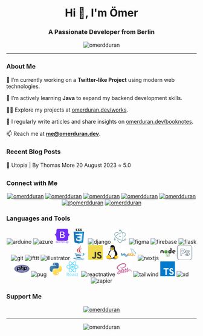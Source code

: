 <h1 align="center">Hi 👋, I'm Ömer</h1>
<h3 align="center">A Passionate Developer from Berlin</h3>

<p align="center">
    <img src="https://komarev.com/ghpvc/?username=omerdduran&label=Profile%20views&color=0e75b6&style=flat" alt="omerdduran" />
</p>

---

### About Me

🔭 I’m currently working on a **Twitter-like Project** using modern web technologies.

🌱 I’m actively learning **Java** to expand my backend development skills.

👨‍💻 Explore my projects at [omerduran.dev/works](https://www.omerduran.dev/works).

📝 I regularly write articles and share insights on [omerduran.dev/booknotes](https://www.omerduran.dev/booknotes).

📫 Reach me at **me@omerduran.dev**.

### Recent Blog Posts

🔴 Utopia | By Thomas More
20 August 2023 
⭐ 5.0

### Connect with Me

<p align="center">
    <a href="https://twitter.com/omerdduran" target="blank"><img src="https://raw.githubusercontent.com/rahuldkjain/github-profile-readme-generator/master/src/images/icons/Social/twitter.svg" alt="omerdduran" height="30" width="40" /></a>
    <a href="https://linkedin.com/in/omerdduran" target="blank"><img src="https://raw.githubusercontent.com/rahuldkjain/github-profile-readme-generator/master/src/images/icons/Social/linked-in-alt.svg" alt="omerdduran" height="30" width="40" /></a>
    <a href="https://instagram.com/omerdduran" target="blank"><img src="https://raw.githubusercontent.com/rahuldkjain/github-profile-readme-generator/master/src/images/icons/Social/instagram.svg" alt="omerdduran" height="30" width="40" /></a>
    <a href="https://dribbble.com/omerdduran" target="blank"><img src="https://raw.githubusercontent.com/rahuldkjain/github-profile-readme-generator/master/src/images/icons/Social/dribbble.svg" alt="omerdduran" height="30" width="40" /></a>
    <a href="https://www.behance.net/omerdduran" target="blank"><img src="https://raw.githubusercontent.com/rahuldkjain/github-profile-readme-generator/master/src/images/icons/Social/behance.svg" alt="omerdduran" height="30" width="40" /></a>
    <a href="https://medium.com/@omerdduran" target="blank"><img src="https://raw.githubusercontent.com/rahuldkjain/github-profile-readme-generator/master/src/images/icons/Social/medium.svg" alt="@omerdduran" height="30" width="40" /></a>
    <a href="https://www.youtube.com/c/omerdduran" target="blank"><img src="https://raw.githubusercontent.com/rahuldkjain/github-profile-readme-generator/master/src/images/icons/Social/youtube.svg" alt="omerdduran" height="30" width="40" /></a>
</p>

### Languages and Tools

<p align="center">
    <img src="https://cdn.worldvectorlogo.com/logos/arduino-1.svg" alt="arduino" width="40" height="40"/>
    <img src="https://www.vectorlogo.zone/logos/microsoft_azure/microsoft_azure-icon.svg" alt="azure" width="40" height="40"/>
    <img src="https://raw.githubusercontent.com/devicons/devicon/master/icons/bootstrap/bootstrap-plain-wordmark.svg" alt="bootstrap" width="40" height="40"/>
    <img src="https://raw.githubusercontent.com/devicons/devicon/master/icons/css3/css3-original-wordmark.svg" alt="css3" width="40" height="40"/>
    <img src="https://cdn.worldvectorlogo.com/logos/django.svg" alt="django" width="40" height="40"/>
    <img src="https://raw.githubusercontent.com/devicons/devicon/master/icons/electron/electron-original.svg" alt="electron" width="40" height="40"/>
    <img src="https://www.vectorlogo.zone/logos/figma/figma-icon.svg" alt="figma" width="40" height="40"/>
    <img src="https://www.vectorlogo.zone/logos/firebase/firebase-icon.svg" alt="firebase" width="40" height="40"/>
    <img src="https://www.vectorlogo.zone/logos/pocoo_flask/pocoo_flask-icon.svg" alt="flask" width="40" height="40"/>
    <img src="https://www.vectorlogo.zone/logos/git-scm/git-scm-icon.svg" alt="git" width="40" height="40"/>
    <img src="https://www.vectorlogo.zone/logos/ifttt/ifttt-ar21.svg" alt="ifttt" width="40" height="40"/>
    <img src="https://www.vectorlogo.zone/logos/adobe_illustrator/adobe_illustrator-icon.svg" alt="illustrator" width="40" height="40"/>
    <img src="https://raw.githubusercontent.com/devicons/devicon/master/icons/java/java-original.svg" alt="java" width="40" height="40"/>
    <img src="https://raw.githubusercontent.com/devicons/devicon/master/icons/javascript/javascript-original.svg" alt="javascript" width="40" height="40"/>
    <img src="https://raw.githubusercontent.com/devicons/devicon/master/icons/linux/linux-original.svg" alt="linux" width="40" height="40"/>
    <img src="https://raw.githubusercontent.com/devicons/devicon/master/icons/mysql/mysql-original-wordmark.svg" alt="mysql" width="40" height="40"/>
    <img src="https://cdn.worldvectorlogo.com/logos/nextjs-2.svg" alt="nextjs" width="40" height="40"/>
    <img src="https://raw.githubusercontent.com/devicons/devicon/master/icons/nodejs/nodejs-original-wordmark.svg" alt="nodejs" width="40" height="40"/>
    <img src="https://raw.githubusercontent.com/devicons/devicon/master/icons/photoshop/photoshop-line.svg" alt="photoshop" width="40" height="40"/>
    <img src="https://raw.githubusercontent.com/devicons/devicon/master/icons/php/php-original.svg" alt="php" width="40" height="40"/>
    <img src="https://cdn.worldvectorlogo.com/logos/pug.svg" alt="pug" width="40" height="40"/>
    <img src="https://raw.githubusercontent.com/devicons/devicon/master/icons/python/python-original.svg" alt="python" width="40" height="40"/>
    <img src="https://raw.githubusercontent.com/devicons/devicon/master/icons/react/react-original-wordmark.svg" alt="react" width="40" height="40"/>
    <img src="https://reactnative.dev/img/header_logo.svg" alt="reactnative" width="40" height="40"/>
    <img src="https://raw.githubusercontent.com/devicons/devicon/master/icons/sass/sass-original.svg" alt="sass" width="40" height="40"/>
    <img src="https://www.vectorlogo.zone/logos/tailwindcss/tailwindcss-icon.svg" alt="tailwind" width="40" height="40"/>
    <img src="https://raw.githubusercontent.com/devicons/devicon/master/icons/typescript/typescript-original.svg" alt="typescript" width="40" height="40"/>
    <img src="https://cdn.worldvectorlogo.com/logos/adobe-xd.svg" alt="xd" width="40" height="40"/>
    <img src="https://www.vectorlogo.zone/logos/zapier/zapier-icon.svg" alt="zapier" width="40" height="40"/>
</p>


### Support Me

<p align="center">
    <a href="https://www.buymeacoffee.com/omerdduran">
        <img src="https://cdn.buymeacoffee.com/buttons/v2/default-yellow.png" height="50" width="210" alt="omerdduran" />
    </a>
</p>

---

<p align="center">
    <img src="https://github-readme-streak-stats.herokuapp.com/?user=omerdduran&" alt="omerdduran" />
</p>
